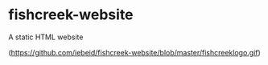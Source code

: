 # fishcreek-website
A static HTML website

(https://github.com/iebeid/fishcreek-website/blob/master/fishcreeklogo.gif)

